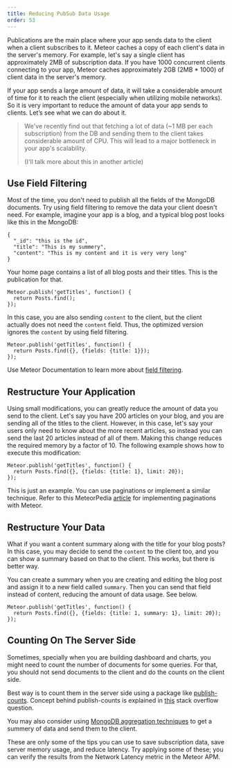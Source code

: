```yaml
---
title: Reducing PubSub Data Usage
order: 53
---
```


Publications are the main place where your app sends data to the client when a client subscribes to it. Meteor caches a copy of each client's data in the server's memory. For example, let's say a single client has  approximately 2MB of subscription data. If you have 1000 concurrent clients connecting to your app, Meteor caches approximately 2GB (2MB * 1000) of client data in the server's memory.

If your app sends a large amount of data, it will take a considerable amount of time for it to reach the client (especially when utilizing mobile networks). So it is very important to reduce the amount of data your app sends to clients. Let’s see what we can do about it.

> We've recently find out that fetching a lot of data (~1 MB per each subscription) from the DB and sending them to the client takes considerable amount of CPU. This will lead to a major bottleneck in your app's scalability.
>
> (I'll talk more about this in another article)

## Use Field Filtering

Most of the time, you don't need to publish all the fields of the MongoDB documents. Try using field filtering to remove the data your client doesn't need. For example, imagine your app is a blog, and a typical blog post looks like this in the MongoDB:

    {
      "_id": "this is the id",
      "title": "This is my summery",
      "content": "This is my content and it is very very long"
    }

Your home page contains a list of all blog posts and their titles. This is the publication for that.

    Meteor.publish('getTitles', function() {
      return Posts.find();
    });

In this case, you are also sending `content` to the client, but the client actually does not need the `content` field. Thus, the optimized version ignores the `content` by using field filtering.

    Meteor.publish('getTitles', function() {
      return Posts.find({}, {fields: {title: 1}});
    });

Use Meteor Documentation to learn more about [field filtering](http://docs.meteor.com/#fieldspecifiers).

## Restructure Your Application

Using small modifications, you can greatly reduce the amount of data you send to the client. Let's say you have 200 articles on your blog, and you are sending all of the titles to the client. However, in this case, let's say your users only need to know about the more recent articles, so instead you can send the last 20 articles instead of all of them. Making this change reduces the required memory by a factor of 10. The following example shows how to execute this modification:

    Meteor.publish('getTitles', function() {
      return Posts.find({}, {fields: {title: 1}, limit: 20});
    });

This is just an example. You can use paginations or implement a similar technique. Refer to this MeteorPedia [article](http://www.meteorpedia.com/read/Infinite_Scrolling) for implementing paginations with Meteor.

## Restructure Your Data

What if you want a content summary along with the title for your blog posts? In this case, you may decide to send the `content` to the client too, and you can show a summary based on that to the client. This works, but there is better way.

You can create a summary when you are creating and editing the blog post and assign it to a new field called `summary`. Then you can send that field instead of content, reducing the amount of data usage. See below.

    Meteor.publish('getTitles', function() {
      return Posts.find({}, {fields: {title: 1, summary: 1}, limit: 20});
    });

## Counting On The Server Side

Sometimes, specially when you are building dashboard and charts, you might need to count the number of documents for some queries. For that, you should not send documents to the client and do the counts on the client side.

Best way is to count them in the server side using a package like [publish-counts](https://github.com/percolatestudio/publish-counts/). Concept behind publish-counts is explained in [this](http://stackoverflow.com/questions/14656567/meteor-subscribe-to-a-count) stack overflow question.

You may also consider using [MongoDB aggregation techniques](https://atmospherejs.com/?q=aggregate) to get a summery of data and send them to the client.

These are only some of the tips you can use to save subscription data, save server memory usage, and reduce latency. Try applying some of these; you can verify the results from the Network Latency metric in the Meteor APM.
